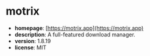 # motrix

- **homepage**: [https://motrix.app](https://motrix.app)
- **description**: A full-featured download manager.
- **version**: 1.8.19
- **license**: MIT

